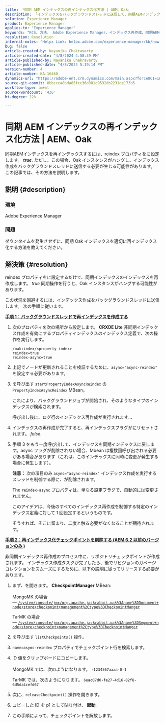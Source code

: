 ```yaml
---
title: 「同期 AEM インデックスの再インデックス化方法 | AEM、Oak」
description: 「インデックスをバックグラウンドスレッドに送信して、同期AEMインデックスを再インデックスする方法を説明します。」
solution: Experience Manager
product: Experience Manager
applies-to: "Experience Manager"
keywords: "KCS，方法， Adobe Experience Manager，インデックス再作成，同期AEMインデックス， Oak"
resolution: Resolution
internal-notes: "Helpx Link: helpx.adobe.com/experience-manager/kb/how-to-reindex-a-synchronous-AEM-index-AEM-Oak.html"
bug: false
article-created-by: Nayanika Chakravarty
article-created-date: "4/8/2024 4:58:39 PM"
article-published-by: Nayanika Chakravarty
article-published-date: "4/8/2024 5:19:14 PM"
version-number: 4
article-number: KA-16460
dynamics-url: "https://adobe-ent.crm.dynamics.com/main.aspx?forceUCI=1&pagetype=entityrecord&etn=knowledgearticle&id=d4db733c-c9f5-ee11-a1fe-6045bd006295"
source-git-commit: 8bbccca8bda86fcc36d081c9532db2231de173b5
workflow-type: tm+mt
source-wordcount: '436'
ht-degree: 22%

---
```


# 同期 AEM インデックスの再インデックス化方法 | AEM、Oak


同期AEMインデックスを再インデックスするには、reindex プロパティをに設定します。 <b>*true</b>*. ただし、この場合、Oak インスタンスがハングし、インデックス作成をバックグラウンドスレッドに送信する必要が生じる可能性があります。 この記事では、その方法を説明します。

## 説明 {#description}


### 環境

Adobe Experience Manager

### 問題

ダウンタイムを発生させずに、同期 Oak インデックスを適切に再インデックス化する方法を教えてください。


## 解決策 {#resolution}


reindex プロパティをに設定するだけで、同期インデックスのインデックスを再作成します。 *true* 同期操作を行うと、Oak インスタンスがハングする可能性があります。

この状況を回避するには、インデックス作成をバックグラウンドスレッドに送信します。 次の手順に従います。

<b><u>手順 1：バックグラウンドスレッドで再インデックスを作成する</u></b>

1. 次のプロパティを次の場所から設定します。 <b>CRXDE Lite</b> 非同期インデックス作成を有効にするプロパティインデックスのインデックス定義で、次の操作を実行します。<br>


   ```
   /oak:index/<property index>
   reindex=true
   reindex-async=true
   ```


2. 上記でノードが更新されることを検証するために、`async="async-reindex"` を設定する必要があります。
3. を呼び出す `startPropertyIndexAsyncReindex` の `PropertyIndexAsyncReindex` MBean。<br>


   これにより、バックグラウンドジョブが開始され、そのようなタイプのインデックスが検索されます。



   呼び出し後に、ログ行のインデックス再作成が実行されます…
4. インデックスの再作成が完了すると、再インデックスフラグがにリセットされます。 *false*.
5. 手順 3 をもう一度呼び出して、インデックスを同期インデックスに戻します。async フラグが削除されない場合、Mbean は複数回呼び出される必要がある場合があります（これは、このインデックスに同時に変更が発生する場合に発生します）。



   <b>注意：</b> 次の項目のみ `async="async-reindex"` インデックス作成を実行するスレッドを制御する際に、が削除されます。

   The `reindex-async` プロパティは、単なる設定フラグで、自動的には変更されません。

   このアイデアは、今後のすべてのインデックス再作成を制御する特定のインデックス定義に対して 1 回設定するというものです。

   そうすれば、そこに留まり、二度と触る必要がなくなることが期待されます。


<b><u>手順 2：再インデックス化チェックポイントを削除する (AEM 6.2 以前のバージョンのみ )</u></b>

非同期インデックス再作成のプロセス中に、リポジトリチェックポイントが作成されます。
インデックス作成タスクが完了したら、後でリビジョンのガベージコレクションをスムーズにするために、以下の説明に従ってリリースする必要があります。

1. まず、を開きます。 <b>CheckpointManager</b> MBean:<br>\
   MongoMK の場合 — [`/system/console/jmx/org.apache.jackrabbit.oak%3Aname%3DDocument+node+store+checkpoint+management%2Ctype%3DCheckpointManger`](http://localhost:4502/system/console/jmx/org.apache.jackrabbit.oak%3Aname%3DDocument+node+store+checkpoint+management%2Ctype%3DCheckpointManger)

   TarMK の場合 — [`/system/console/jmx/org.apache.jackrabbit.oak%3Aname%3DSegment+node+store+checkpoint+management%2Ctype%3DCheckpointManger`](http://localhost:4502/system/console/jmx/org.apache.jackrabbit.oak%3Aname%3DSegment+node+store+checkpoint+management%2Ctype%3DCheckpointManger)
2. を呼び出す `listCheckpoints()` 操作。
3. `name=async-reindex` プロパティでチェックポイント行を検索します。
4. ID 値をクリップボードにコピーします。<br>\
   MongoMK では、次のようになります。 `r1234567aaaa-0-1`

   TarMK では、次のようになります。 `6eac07d0-fe27-4d16-82f8-6d5da4cefd67`
5. 次に、`releaseCheckpoint()` 操作を開きます。
6. コピーした ID を p1 として貼り付け、 <b>起動</b>.
7. この手順によって、チェックポイントを解放します。

